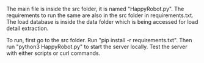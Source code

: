 The main file is inside the src folder, it is named "HappyRobot.py". The requirements to run the same are also in the src folder in requirements.txt. The load database is inside the data folder which is being accessed for load detail extraction.

To run, first go to the src folder. Run "pip install -r requirements.txt". Then run "python3 HappyRobot.py" to start the server locally. Test the server with either scripts or curl commands.
